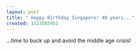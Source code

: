 ```yaml
--- 
layout: post
title: " Happy Birthday Singapore! 40 years..."
created: 1123585951
---
```

...time to buck up and avoid the middle age crisis!

